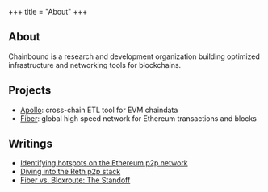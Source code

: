 +++
title = "About"
+++

## About
Chainbound is a research and development organization building optimized infrastructure and networking tools for blockchains.

## Projects
* [Apollo](https://chainbound.github.io/apollo-docs/): cross-chain ETL tool for EVM chaindata
* [Fiber](https://fiber.chainbound.io/): global high speed network for Ethereum transactions and blocks

## Writings
* [Identifying hotspots on the Ethereum p2p network](https://fiber.chainbound.io/blog/ethereum-hotspots)
* [Diving into the Reth p2p stack](https://fiber.chainbound.io/blog/reth-p2p)
* [Fiber vs. Bloxroute: The Standoff](https://fiber.chainbound.io/blog/fiber-vs-bloxroute)
